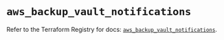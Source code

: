 # `aws_backup_vault_notifications`

Refer to the Terraform Registry for docs: [`aws_backup_vault_notifications`](https://registry.terraform.io/providers/hashicorp/aws/5.58.0/docs/resources/backup_vault_notifications).
